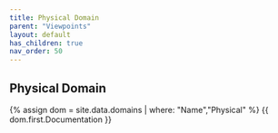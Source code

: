 ```yaml
---
title: Physical Domain
parent: "Viewpoints"
layout: default
has_children: true
nav_order: 50
---
```

## Physical Domain
{% assign dom = site.data.domains | where: "Name","Physical" %}
{{ dom.first.Documentation }}
